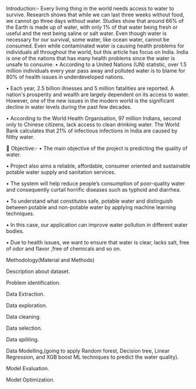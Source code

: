 Introduction:- Every living thing in the world needs access to water to survive. Research shows that while we can last three weeks without food, we cannot go three days without water. Studies show that around 66% of the Earth is made up of water, with only 1% of that water being fresh or useful and the rest being saline or salt water. Even though water is necessary for our survival, some water, like ocean water, cannot be consumed. Even while contaminated water is causing health problems for individuals all throughout the world, but this article has focus on India. India is one of the nations that has many health problems since the water is unsafe to consume. • According to a United Nations (UN) statistic, over 1.5 million individuals every year pass away and polluted water is to blame for 80% of health issues in underdeveloped nations.

• Each year, 2.5 billion illnesses and 5 million fatalities are reported. A nation's prosperity and wealth are largely dependent on its access to water. However, one of the new issues in the modern world is the significant decline in water levels during the past few decades.

• According to the World Health Organisation, 97 million Indians, second only to Chinese citizens, lack access to clean drinking water. The World Bank calculates that 21% of infectious infections in India are caused by filthy water.

 Objective:- • The main objective of the project is predicting the quality of water.

• Project also aims a reliable, affordable, consumer oriented and sustainable potable water supply and sanitation services.

• The system will help reduce people’s consumption of poor-quality water and consequently curtail horrific diseases such as typhoid and diarrhea.

• To understand what constitutes safe, potable water and distinguish between potable and non-potable water by applying machine learning techniques.

• In this case, our application can improve water pollution in different water bodies.

• Due to health issues, we want to ensure that water is clear, lacks salt, free of odor and flavor ,free of chemicals and so on.

Methodology(Material and Methods)

Description about dataset.

Problem identification.

Data Extraction.

Data exploration.

Data cleaning.

Data selection.

Data spiliting.

Data Modelling,(going to apply Random forest, Decision tree, Linear Regression, and XGB boost ML techniques to predict the water quality).

Model Evaluation.

Model Optimization.
